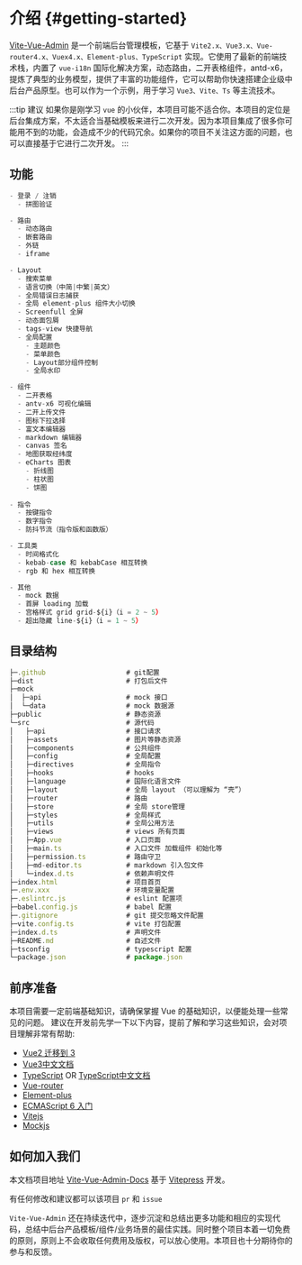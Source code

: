# 介绍 {#getting-started}

[Vite-Vue-Admin](https://peng-xiao-shuai.github.io/vite-vue-admin/) 是一个前端后台管理模板，它基于 `Vite2.x、Vue3.x、Vue-router4.x、Vuex4.x、Element-plus、TypeScript` 实现。它使用了最新的前端技术栈，内置了 `vue-i18n` 国际化解决方案，动态路由，二开表格组件，antd-x6，提炼了典型的业务模型，提供了丰富的功能组件，它可以帮助你快速搭建企业级中后台产品原型。也可以作为一个示例，用于学习 `Vue3、Vite、Ts` 等主流技术。

:::tip 建议
如果你是刚学习 `vue` 的小伙伴，本项目可能不适合你。本项目的定位是后台集成方案，不太适合当基础模板来进行二次开发。因为本项目集成了很多你可能用不到的功能，会造成不少的代码冗余。如果你的项目不关注这方面的问题，也可以直接基于它进行二次开发。
:::

## 功能

``` js
- 登录 / 注销
  - 拼图验证

- 路由
  - 动态路由
  - 嵌套路由
  - 外链
  - iframe

- Layout
  - 搜索菜单
  - 语言切换（中简|中繁|英文）
  - 全局错误日志捕获
  - 全局 element-plus 组件大小切换
  - Screenfull 全屏
  - 动态面包屑
  - tags-view 快捷导航
  - 全局配置
    - 主题颜色
    - 菜单颜色
    - Layout部分组件控制
    - 全局水印

- 组件
  - 二开表格
  - antv-x6 可视化编辑
  - 二开上传文件
  - 图标下拉选择
  - 富文本编辑器
  - markdown 编辑器
  - canvas 签名
  - 地图获取经纬度
  - eCharts 图表
    - 折线图
    - 柱状图
    - 饼图
  
- 指令
  - 按键指令
  - 数字指令
  - 防抖节流（指令版和函数版）

- 工具类
  - 时间格式化
  - kebab-case 和 kebabCase 相互转换
  - rgb 和 hex 相互转换

- 其他
  - mock 数据
  - 首屏 loading 加载
  - 宫格样式 grid grid-${i}（i = 2 ~ 5）
  - 超出隐藏 line-${i}（i = 1 ~ 5）
```

## 目录结构

```js
├─.github                    # git配置
├─dist                       # 打包后文件
├─mock
│  ├─api                     # mock 接口
│  └─data                    # mock 数据源
├─public                     # 静态资源
└─src                        # 源代码
│   ├─api                    # 接口请求
│   ├─assets                 # 图片等静态资源
│   ├─components             # 公共组件
│   ├─config                 # 全局配置
│   ├─directives             # 全局指令
│   ├─hooks                  # hooks
│   ├─language               # 国际化语言文件
│   ├─layout                 # 全局 layout （可以理解为 “壳”）
│   ├─router                 # 路由
│   ├─store                  # 全局 store管理
│   ├─styles                 # 全局样式
│   ├─utils                  # 全局公用方法
│   ├─views                  # views 所有页面
│   ├─App.vue                # 入口页面
│   ├─main.ts                # 入口文件 加载组件 初始化等
│   ├─permission.ts          # 路由守卫
│   ├─md-editor.ts           # markdown 引入包文件
│   └─index.d.ts             # 依赖声明文件
├─index.html                 # 项目首页
├─.env.xxx                   # 环境变量配置
├─.eslintrc.js               # eslint 配置项
├─babel.config.js            # babel 配置
├─.gitignore                 # git 提交忽略文件配置
├─vite.config.ts             # vite 打包配置
├─index.d.ts                 # 声明文件
├─README.md                  # 自述文件
├─tsconfig                   # typescript 配置
└─package.json               # package.json
```

## 前序准备
本项目需要一定前端基础知识，请确保掌握 Vue 的基础知识，以便能处理一些常见的问题。 建议在开发前先学一下以下内容，提前了解和学习这些知识，会对项目理解非常有帮助:
- [Vue2 迁移到 3](https://v3.cn.vuejs.org/guide/migration/introduction.html)
- [Vue3中文文档](https://v3.cn.vuejs.org/)
- [TypeScript](https://www.typescriptlang.org/) OR [TypeScript中文文档](https://www.tslang.cn/)
- [Vue-router](https://next.router.vuejs.org/zh/index.html)
- [Element-plus](https://element-plus.gitee.io/zh-CN/guide/design.html)
- [ECMAScript 6 入门](https://es6.ruanyifeng.com/#README)
- [Vitejs](https://cn.vitejs.dev/)
- [Mockjs](http://mockjs.com/)

## 如何加入我们
本文档项目地址 [Vite-Vue-Admin-Docs](https://github.com/peng-xiao-shuai/vite-vue-admin-dosc) 基于 [Vitepress](https://vitejs.cn/vitepress/#motivation) 开发。

有任何修改和建议都可以该项目 `pr` 和 `issue`

`Vite-Vue-Admin` 还在持续迭代中，逐步沉淀和总结出更多功能和相应的实现代码，总结中后台产品模板/组件/业务场景的最佳实践。同时整个项目本着一切免费的原则，原则上不会收取任何费用及版权，可以放心使用。本项目也十分期待你的参与和反馈。